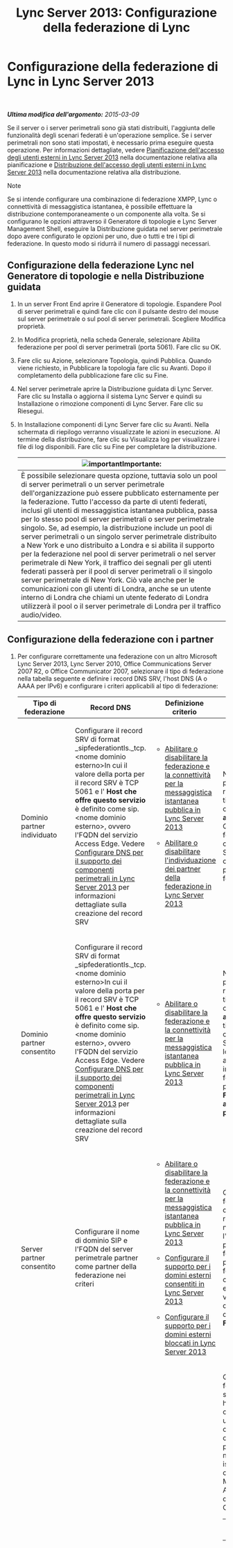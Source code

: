 ﻿---
title: 'Lync Server 2013: Configurazione della federazione di Lync'
TOCTitle: Configurazione della federazione di Lync
ms:assetid: 374ddc43-26f9-499d-be68-a5158adfa49c
ms:mtpsurl: https://technet.microsoft.com/it-it/library/JJ204800(v=OCS.15)
ms:contentKeyID: 49300185
ms.date: 08/24/2015
mtps_version: v=OCS.15
ms.translationtype: HT
---

# Configurazione della federazione di Lync in Lync Server 2013

 

_**Ultima modifica dell'argomento:** 2015-03-09_

Se il server o i server perimetrali sono già stati distribuiti, l'aggiunta delle funzionalità degli scenari federati è un'operazione semplice. Se i server perimetrali non sono stati impostati, è necessario prima eseguire questa operazione. Per informazioni dettagliate, vedere [Pianificazione dell'accesso degli utenti esterni in Lync Server 2013](lync-server-2013-planning-for-external-user-access.md) nella documentazione relativa alla pianificazione e [Distribuzione dell'accesso degli utenti esterni in Lync Server 2013](lync-server-2013-deploying-external-user-access.md) nella documentazione relativa alla distribuzione.


> [!NOTE]
> Se si intende configurare una combinazione di federazione XMPP, Lync o connettività di messaggistica istantanea, è possibile effettuare la distribuzione contemporaneamente o un componente alla volta. Se si configurano le opzioni attraverso il Generatore di topologie e Lync Server Management Shell, eseguire la Distribuzione guidata nel server perimetrale dopo avere configurato le opzioni per uno, due o tutti e tre i tipi di federazione. In questo modo si ridurrà il numero di passaggi necessari.



## Configurazione della federazione Lync nel Generatore di topologie e nella Distribuzione guidata

1.  In un server Front End aprire il Generatore di topologie. Espandere Pool di server perimetrali e quindi fare clic con il pulsante destro del mouse sul server perimetrale o sul pool di server perimetrali. Scegliere Modifica proprietà.

2.  In Modifica proprietà, nella scheda Generale, selezionare Abilita federazione per pool di server perimetrali (porta 5061). Fare clic su OK.

3.  Fare clic su Azione, selezionare Topologia, quindi Pubblica. Quando viene richiesto, in Pubblicare la topologia fare clic su Avanti. Dopo il completamento della pubblicazione fare clic su Fine.

4.  Nel server perimetrale aprire la Distribuzione guidata di Lync Server. Fare clic su Installa o aggiorna il sistema Lync Server e quindi su Installazione o rimozione componenti di Lync Server. Fare clic su Riesegui.

5.  In Installazione componenti di Lync Server fare clic su Avanti. Nella schermata di riepilogo verranno visualizzate le azioni in esecuzione. Al termine della distribuzione, fare clic su Visualizza log per visualizzare i file di log disponibili. Fare clic su Fine per completare la distribuzione.
    
    <table>
    <thead>
    <tr class="header">
    <th><img src="images/Gg412908.important(OCS.15).gif" title="important" alt="important" />Importante:</th>
    </tr>
    </thead>
    <tbody>
    <tr class="odd">
    <td>È possibile selezionare questa opzione, tuttavia solo un pool di server perimetrali o un server perimetrale dell'organizzazione può essere pubblicato esternamente per la federazione. Tutto l'accesso da parte di utenti federati, inclusi gli utenti di messaggistica istantanea pubblica, passa per lo stesso pool di server perimetrali o server perimetrale singolo. Se, ad esempio, la distribuzione include un pool di server perimetrali o un singolo server perimetrale distribuito a New York e uno distribuito a Londra e si abilita il supporto per la federazione nel pool di server perimetrali o nel server perimetrale di New York, il traffico dei segnali per gli utenti federati passerà per il pool di server perimetrali o il singolo server perimetrale di New York. Ciò vale anche per le comunicazioni con gli utenti di Londra, anche se un utente interno di Londra che chiami un utente federato di Londra utilizzerà il pool o il server perimetrale di Londra per il traffico audio/video.</td>
    </tr>
    </tbody>
    </table>


## Configurazione della federazione con i partner

1.  Per configurare correttamente una federazione con un altro Microsoft Lync Server 2013, Lync Server 2010, Office Communications Server 2007 R2, o Office Communicator 2007, selezionare il tipo di federazione nella tabella seguente e definire i record DNS SRV, l'host DNS (A o AAAA per IPv6) e configurare i criteri applicabili al tipo di federazione:
    
    
    <table>
    <colgroup>
    <col style="width: 25%" />
    <col style="width: 25%" />
    <col style="width: 25%" />
    <col style="width: 25%" />
    </colgroup>
    <thead>
    <tr class="header">
    <th>Tipo di federazione</th>
    <th>Record DNS</th>
    <th>Definizione criterio</th>
    <th>Note</th>
    </tr>
    </thead>
    <tbody>
    <tr class="odd">
    <td><p>Dominio partner individuato</p></td>
    <td><p>Configurare il record SRV di format _sipfederationtls._tcp.&lt;nome dominio esterno&gt;In cui il valore della porta per il record SRV è TCP 5061 e l' <strong>Host che offre questo servizio</strong> è definito come sip. &lt;nome dominio esterno&gt;, ovvero l'FQDN del servizio Access Edge. Vedere <a href="lync-server-2013-configure-dns-for-edge-support.md">Configurare DNS per il supporto dei componenti perimetrali in Lync Server 2013</a> per informazioni dettagliate sulla creazione del record SRV</p></td>
    <td><ul>
    <li><p><a href="lync-server-2013-enable-or-disable-federation-and-public-im-connectivity.md">Abilitare o disabilitare la federazione e la connettività per la messaggistica istantanea pubblica in Lync Server 2013</a></p></li>
    <li><p><a href="lync-server-2013-enable-or-disable-discovery-of-federation-partners.md">Abilitare o disabilitare l'individuazione dei partner della federazione in Lync Server 2013</a></p></li>
    </ul></td>
    <td><p>Nelle versioni precedenti si fa riferimento a questo tipo di federazione come alla <strong>Federazione avanzata aperta</strong>. Questo tipo di federazione richiede la creazione del record SRV e ha lo scopo di consentire agli altri partner di individuare la federazione.</p></td>
    </tr>
    <tr class="even">
    <td><p>Dominio partner consentito</p></td>
    <td><p>Configurare il record SRV di format _sipfederationtls._tcp.&lt;nome dominio esterno&gt;In cui il valore della porta per il record SRV è TCP 5061 e l' <strong>Host che offre questo servizio</strong> è definito come sip. &lt;nome dominio esterno&gt;, ovvero l'FQDN del servizio Access Edge. Vedere <a href="lync-server-2013-configure-dns-for-edge-support.md">Configurare DNS per il supporto dei componenti perimetrali in Lync Server 2013</a> per informazioni dettagliate sulla creazione del record SRV</p></td>
    <td><ul>
    <li><p><a href="lync-server-2013-enable-or-disable-federation-and-public-im-connectivity.md">Abilitare o disabilitare la federazione e la connettività per la messaggistica istantanea pubblica in Lync Server 2013</a></p></li>
    </ul></td>
    <td><p>Nelle versioni precedenti si fa riferimento a questo tipo di federazione come alla <strong>Federazione avanzata</strong>. Per questo tipo di federazione la creazione del record SRV è facoltativa e ha lo scopo di consentire agli altri partner di individuare la federazione. Si tratta pertanto di un tipo <strong>Federazione avanzata aperta</strong> o <strong>Dominio partner individuato</strong></p></td>
    </tr>
    <tr class="odd">
    <td><p>Server partner consentito</p></td>
    <td><p>Configurare il nome di dominio SIP e l'FQDN del server perimetrale partner come partner della federazione nei criteri</p></td>
    <td><ul>
    <li><p><a href="lync-server-2013-enable-or-disable-federation-and-public-im-connectivity.md">Abilitare o disabilitare la federazione e la connettività per la messaggistica istantanea pubblica in Lync Server 2013</a></p></li>
    <li><p><a href="lync-server-2013-configure-support-for-allowed-external-domains.md">Configurare il supporto per i domini esterni consentiti in Lync Server 2013</a></p></li>
    <li><p><a href="lync-server-2013-configure-support-for-blocked-external-domains.md">Configurare il supporto per i domini esterni bloccati in Lync Server 2013</a></p></li>
    </ul></td>
    <td><p>Questo tipo di federazione è la definizione di una relazione uno a uno e non consente l'individuazione di altri partner della federazione. Ogni partner della federazione viene configurato esplicitamente. Nelle versioni precedenti questa funzionalità è denominata <strong>Federazione diretta</strong></p></td>
    </tr>
    <tr class="even">
    <td><p>Provider di hosting e Provider di servizi di messaggistica istantanea pubblici</p></td>
    <td><p>Per questo tipo di federazione non sono definiti requisiti DNS specifici</p></td>
    <td><ul>
    <li><p><a href="lync-server-2013-enable-or-disable-federation-and-public-im-connectivity.md">Abilitare o disabilitare la federazione e la connettività per la messaggistica istantanea pubblica in Lync Server 2013</a></p></li>
    <li><p><a href="lync-server-2013-create-or-edit-public-sip-federated-providers.md">Creare o modificare provider federati SIP pubblici in Lync Server 2013</a></p></li>
    <li><p><a href="lync-server-2013-create-or-edit-hosted-sip-federated-providers.md">Creare o modificare provider federati SIP ospitati in Lync Server 2013</a></p></li>
    </ul></td>
    <td><p>Questo tipo di federazione definisce servizi e provider di hosting che si desidera configurare per gli utenti. Tra gli usi più comuni è inclusa la configurazione per i provider di servizi di messaggistica istantanea pubblici come Windows Live Messenger, Yahoo! e AOL, nonché provider di hosting come Lync Online e Office 365</p>
    <div class="alert">
    <table>
    <colgroup>
    <col style="width: 100%" />
    </colgroup>
    <thead>
    <tr class="header">
    <th><img src="images/Gg412908.important(OCS.15).gif" title="important" alt="important" />Importante:</th>
    </tr>
    </thead>
    <tbody>
    <tr class="odd">
    <td><ul>
    <li><p>Dal 1 settembre 2012, la licenza di sottoscrizione utenti per la connettività di messaggistica istantanea pubblica di Microsoft Lync (“PIC USL”) non è più disponibile per l'acquisto per i nuovi contratti o quelli in fase di rinnovo. I clienti con licenze attive potranno continuare a eseguire la federazione con Yahoo! Messenger fino alla data di chiusura del servizio. Giugno 2014 è la data di fine servizio annunciata per Yahoo! e AOL. Per informazioni dettagliate, vedere <a href="lync-server-2013-support-for-public-instant-messenger-connectivity.md">Supporto della connettività per messaggistica istantanea pubblica in Lync Server 2013</a>.</p></li>
    <li><p>La licenza PIC USL è una licenza di sottoscrizione di tipo mensile per utente, richiesta per la federazione di Lync Server o Office Communications Server con Yahoo! Messenger. La capacità di Microsoft di fornire questo servizio dipende dal supporto offerto da Yahoo! e il contratto sottostante è in fase di chiusura.</p></li>
    <li><p>Oggi più che mai, Lync è un potente strumento per la connessione tra diverse organizzazioni e con utenti di tutto il mondo. La federazione con Windows Live Messenger non richiede ulteriori licenze per utente/dispositivo in aggiunta alla licenza CAL Standard per Lync. La federazione con Skype verrà aggiunta a questo elenco, consentendo agli utenti di Lync di raggiungere centinaia di milioni di persone tramite messaggistica istantanea e comunicazioni vocali.</p></li>
    </ul></td>
    </tr>
    </tbody>
    </table>

    </div></td>
    </tr>
    </tbody>
    </table>


2.  Definire e configurare qualsiasi host DNS richiesto (A o AAAA per IPv6) e record DNS SRV

3.  Definire e configurare i criteri usando il Pannello di controllo di Lync Server oppure Lync Server Management Shell e i cmdlet appropriati. Per informazioni dettagliate sui cmdlet Lync Server Management Shell, vedere [Cmdlet per la federazione e l'accesso esterno in Lync Server 2013](https://docs.microsoft.com/en-us/powershell/module/skype/)
    

    > [!NOTE]
    > In Lync Room System (LRS) non viene visualizzato il pulsante Partecipa per le riunioni inviate da organizzatori in partner Lync federati. Per consentire la visualizzazione di un collegamento per partecipare alla riunione in LRS, l'organizzazione mittente deve abilitare TNEF mediante il seguente cmdlet:<BR><BR><CODE>New-RemoteDomain -DomainName Contoso.com -Name Contoso</CODE><BR><CODE>Set-RemoteDomain -Identity Contoso -TNEFEnabled $true</CODE><BR>Si noti che questo cmdlet non è specifico di LRS. In questo caso i collegamenti per la partecipazione non verranno visualizzati neanche in Outlook e Lync in quanto le proprietà MAPI non vengono trasportate; nel caso di Outlook, tuttavia, l'utente può aprire l'invito alla riunione e fare clic sull'URL della riunione. Quando TNEFEnabled è impostato su True, le proprietà MAPI, tra cui OnlineMeetingExternalLink, non vengono rimosse e il pulsante Partecipa verrà visualizzato nel promemoria.



## Vedere anche

#### Ulteriori risorse

[Pianificazione per SIP, federazione XMPP e messaggistica istantanea pubblica in Lync Server 2013](lync-server-2013-planning-for-sip-xmpp-federation-and-public-instant-messaging.md)  
[Gestione della federazione e dell'accesso esterno a Lync Server 2013](lync-server-2013-managing-federation-and-external-access-to-lync-server-2013.md)

